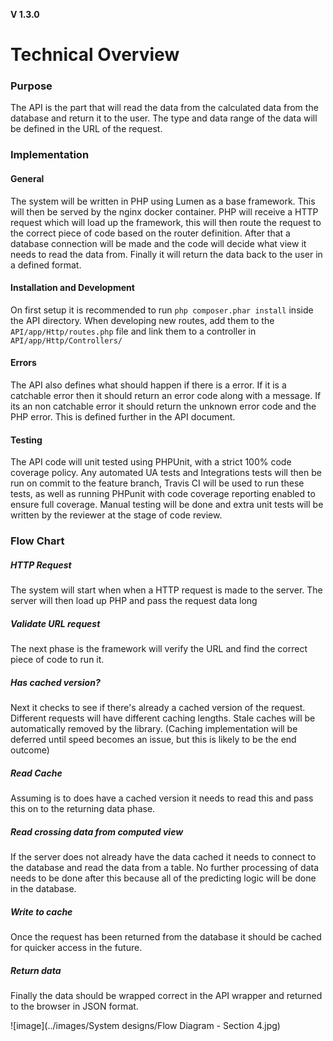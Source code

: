 **V 1.3.0**
# Technical Overview

### Purpose
The API is the part that will read the data from the calculated data from the database and return it to the user. The type and data range of the data will be defined in the URL of the request.

### Implementation
#### General
The system will be written in PHP using Lumen as a base framework. This will then be served by the nginx docker container. PHP will receive a HTTP request which will load up the framework, this will then route the request to the correct piece of code based on the router definition. After that a database connection will be made and the code will decide what view it needs to read the data from. Finally it will return the data back to the user in a defined format.

#### Installation and Development
On first setup it is recommended to run `php composer.phar install` inside the API directory. When developing new routes, add them to the `API/app/Http/routes.php` file and link them to a controller in `API/app/Http/Controllers/`

#### Errors
The API also defines what should happen if there is a error. If it is a catchable error then it should return an error code along with a message. If its an non catchable error it should return the unknown error code and the PHP error. This is defined further in the API document.

#### Testing
The API code will unit tested using PHPUnit, with a strict 100% code coverage policy. Any automated UA tests and Integrations tests will then be run on commit to the feature branch, Travis CI will be used to run these tests, as well as running PHPunit with code coverage reporting enabled to ensure full coverage. Manual testing will be done and extra unit tests will be written by the reviewer at the stage of code review.

### Flow Chart
##### HTTP Request
The system will start when when a HTTP request is made to the server. The server will then load up PHP and pass the request data long

##### Validate URL request
The next phase is the framework will verify the URL and find the correct piece of code to run it.

##### Has cached version?
Next it checks to see if there's already a cached version of the request. Different requests will have different caching lengths. Stale caches will be automatically removed by the library. (Caching implementation will be deferred until speed becomes an issue, but this is likely to be the end outcome)

##### Read Cache
Assuming is to does have a cached version it needs to read this and pass this on to the returning data phase.

##### Read crossing data from computed view
If the server does not already have the data cached it needs to connect to the database and read the data from a table. No further processing of data needs to be done after this because all of the predicting logic will be done in the database.

##### Write to cache
Once the request has been returned from the database it should be cached for quicker access in the future.

##### Return data
Finally the data should be wrapped correct in the API wrapper and returned to the browser in JSON format.

![image](../images/System designs/Flow Diagram - Section 4.jpg)
